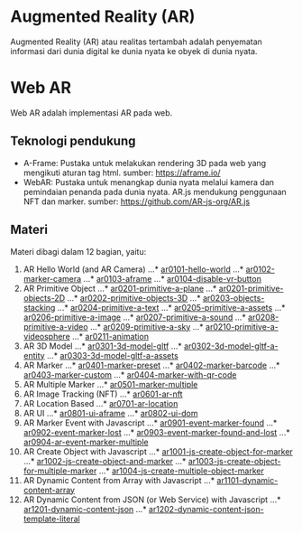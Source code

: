 # Augmented Reality (AR)
Augmented Reality (AR) atau realitas tertambah adalah penyematan informasi dari dunia digital ke dunia nyata ke obyek di dunia nyata.

# Web AR
Web AR adalah implementasi AR pada web.

## Teknologi pendukung
* A-Frame: Pustaka untuk melakukan rendering 3D pada web yang mengikuti aturan tag html. sumber: https://aframe.io/
* WebAR: Pustaka untuk menangkap dunia nyata melalui kamera dan pemindaian penanda pada dunia nyata. AR.js mendukung penggunaan NFT dan marker. sumber: https://github.com/AR-js-org/AR.js

## Materi
Materi dibagi dalam 12 bagian, yaitu:
1. AR Hello World (and AR Camera)
...* [ar0101-hello-world](https://meizano.github.io/AR/ar0101-hello-world.html)
...* [ar0102-marker-camera](https://meizano.github.io/AR/ar0102-marker-camera.html)
...* [ar0103-aframe](https://meizano.github.io/AR/ar0103-aframe.html)
...* [ar0104-disable-vr-button](https://meizano.github.io/AR/ar0104-disable-vr-button.html)
2. AR Primitive Object
...* [ar0201-primitive-a-plane](https://meizano.github.io/AR/ar0201-primitive-a-plane.html)
...* [ar0201-primitive-objects-2D](https://meizano.github.io/AR/ar0201-primitive-objects-2D.html)
...* [ar0202-primitive-objects-3D](https://meizano.github.io/AR/ar0202-primitive-objects-3D.html)
...* [ar0203-objects-stacking](https://meizano.github.io/AR/ar0203-objects-stacking.html)
...* [ar0204-primitive-a-text](https://meizano.github.io/AR/ar0204-primitive-a-text.html)
...* [ar0205-primitive-a-assets](https://meizano.github.io/AR/ar0205-primitive-a-assets.html)
...* [ar0206-primitive-a-image](https://meizano.github.io/AR/ar0206-primitive-a-image.html)
...* [ar0207-primitive-a-sound](https://meizano.github.io/AR/ar0207-primitive-a-sound.html)
...* [ar0208-primitive-a-video](https://meizano.github.io/AR/ar0208-primitive-a-video.html)
...* [ar0209-primitive-a-sky](https://meizano.github.io/AR/ar0209-primitive-a-sky.html)
...* [ar0210-primitive-a-videosphere](https://meizano.github.io/AR/ar0210-primitive-a-videosphere.html)
...* [ar0211-animation](https://meizano.github.io/AR/ar0211-animation.html)
3. AR 3D Model
...* [ar0301-3d-model-gltf](https://meizano.github.io/AR/ar0301-3d-model-gltf.html)
...* [ar0302-3d-model-gltf-a-entity](https://meizano.github.io/AR/ar0302-3d-model-gltf-a-entity.html)
...* [ar0303-3d-model-gltf-a-assets](https://meizano.github.io/AR/ar0303-3d-model-gltf-a-assets.html)
4. AR Marker
...* [ar0401-marker-preset](https://meizano.github.io/AR/ar0401-marker-preset.html)
...* [ar0402-marker-barcode](https://meizano.github.io/AR/ar0402-marker-barcode.html)
...* [ar0403-marker-custom](https://meizano.github.io/AR/ar0403-marker-custom.html)
...* [ar0404-marker-with-qr-code](https://meizano.github.io/AR/ar0404-marker-with-qr-code.html)
5. AR Multiple Marker
...* [ar0501-marker-multiple](https://meizano.github.io/AR/ar0501-marker-multiple.html)
6. AR Image Tracking (NFT)
...* [ar0601-ar-nft](https://meizano.github.io/AR/ar0601-ar-nft.html)
7. AR Location Based
...* [ar0701-ar-location](https://meizano.github.io/AR/ar0701-ar-location.html)
8. AR UI
...* [ar0801-ui-aframe](https://meizano.github.io/AR/ar0801-ui-aframe.html)
...* [ar0802-ui-dom](https://meizano.github.io/AR/ar0802-ui-dom.html)
9. AR Marker Event with Javascript
...* [ar0901-event-marker-found](https://meizano.github.io/AR/ar0901-event-marker-found.html)
...* [ar0902-event-marker-lost](https://meizano.github.io/AR/ar0902-event-marker-lost.html)
...* [ar0903-event-marker-found-and-lost](https://meizano.github.io/AR/ar0903-event-marker-found-and-lost.html)
...* [ar0904-ar-event-marker-multiple](https://meizano.github.io/AR/ar0904-ar-event-marker-multiple.html)
10. AR Create Object with Javascript
...* [ar1001-js-create-object-for-marker](https://meizano.github.io/AR/ar1001-js-create-object-for-marker.html)
...* [ar1002-js-create-object-and-marker](https://meizano.github.io/AR/ar1002-js-create-object-and-marker.html)
...* [ar1003-js-create-object-for-multiple-marker](https://meizano.github.io/AR/ar1003-js-create-object-for-multiple-marker.html)
...* [ar1004-js-create-multiple-object-marker](https://meizano.github.io/AR/ar1004-js-create-multiple-object-marker.html)
11. AR Dynamic Content from Array with Javascript
...* [ar1101-dynamic-content-array](https://meizano.github.io/AR/.html)
12. AR Dynamic Content from JSON (or Web Service) with Javascript
...* [ar1201-dynamic-content-json](https://meizano.github.io/AR/ar1201-dynamic-content-json.html)
...* [ar1202-dynamic-content-json-template-literal](https://meizano.github.io/AR/ar1202-dynamic-content-json-template-literal.html)